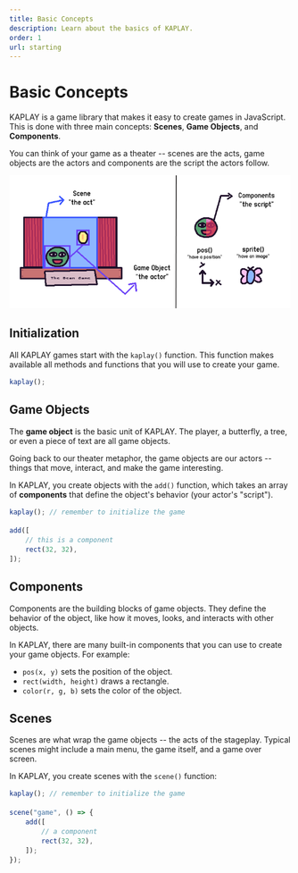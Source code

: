 ```yaml
---
title: Basic Concepts
description: Learn about the basics of KAPLAY.
order: 1
url: starting
---
```


# Basic Concepts

KAPLAY is a game library that makes it easy to create games in JavaScript. This
is done with three main concepts: **Scenes**, **Game Objects**, and
**Components**.

You can think of your game as a theater -- scenes are the acts, game objects are
the actors and components are the script the actors follow.

![alt text](assets/theater.png)

## Initialization

All KAPLAY games start with the `kaplay()` function. This function makes
available all methods and functions that you will use to create your game.

```js
kaplay();
```

## Game Objects

The **game object** is the basic unit of KAPLAY. The player, a butterfly, a
tree, or even a piece of text are all game objects.

Going back to our theater metaphor, the game objects are our actors -- things
that move, interact, and make the game interesting.

In KAPLAY, you create objects with the `add()` function, which takes an array of
**components** that define the object's behavior (your actor's "script").

```js
kaplay(); // remember to initialize the game

add([
    // this is a component
    rect(32, 32),
]);
```

## Components

Components are the building blocks of game objects. They define the behavior of
the object, like how it moves, looks, and interacts with other objects.

In KAPLAY, there are many built-in components that you can use to create your
game objects. For example:

- `pos(x, y)` sets the position of the object.
- `rect(width, height)` draws a rectangle.
- `color(r, g, b)` sets the color of the object.

## Scenes

Scenes are what wrap the game objects -- the acts of the stageplay. Typical
scenes might include a main menu, the game itself, and a game over screen.

In KAPLAY, you create scenes with the `scene()` function:

```js
kaplay(); // remember to initialize the game

scene("game", () => {
    add([
        // a component
        rect(32, 32),
    ]);
});
```
